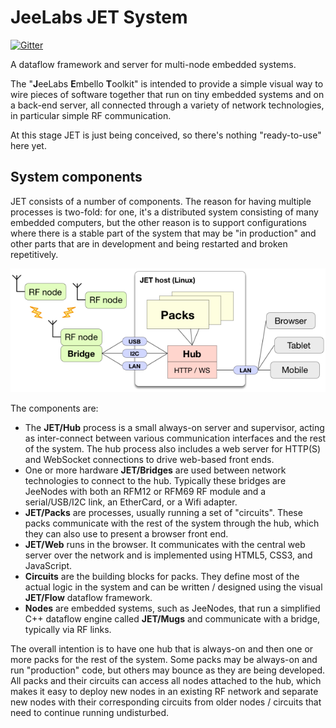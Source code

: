 JeeLabs JET System
==================

[![Gitter](https://badges.gitter.im/Join%20Chat.svg)](https://gitter.im/jeelabs/jet)

A dataflow framework and server for multi-node embedded systems.

The "**J**eeLabs **E**mbello **T**oolkit" is intended to provide a simple visual way to wire pieces of software together that run on tiny embedded systems and on a back-end server, all connected through a variety of network technologies, in particular simple RF communication.

At this stage JET is just being conceived, so there's nothing "ready-to-use" here yet.

System components
-----------------

JET consists of a number of components. The reason for having multiple processes is two-fold: for one, it's a distributed system consisting of many embedded computers, but the other reason is to support configurations where there is a stable part of the system that may be "in production" and other parts that are in development and being restarted and broken repetitively.

![](web/img/jet-overview.png)

The components are:

- The **JET/Hub** process is a small always-on server and supervisor, acting as inter-connect between various communication interfaces and the rest of the system. The hub process also includes a web server for HTTP(S) and WebSocket connections to drive web-based front ends.
- One or more hardware **JET/Bridges** are used between network technologies to connect to the hub. Typically these bridges are JeeNodes with both an RFM12 or RFM69 RF module and a serial/USB/I2C link, an EtherCard, or a Wifi adapter.
- **JET/Packs** are processes, usually running a set of "circuits". These packs communicate with the rest of the system through the hub, which they can also use to present a browser front end.
- **JET/Web** runs in the browser. It communicates with the central web server over the network and is implemented using HTML5, CSS3, and JavaScript.
- **Circuits** are the building blocks for packs. They define most of the actual logic in the system and can be written / designed using the visual **JET/Flow** dataflow framework.
- **Nodes** are embedded systems, such as JeeNodes, that run a simplified C++ dataflow engine called **JET/Mugs** and communicate with a bridge, typically via RF links.

The overall intention is to have one hub that is always-on and then one or more packs for the rest of the system. Some packs may be always-on and run "production" code, but others may bounce as they are being developed. All packs and their circuits can access all nodes attached to the hub, which makes it easy to deploy new nodes in an existing RF network and separate new nodes with their corresponding circuits from older nodes / circuits that need to continue running undisturbed.

